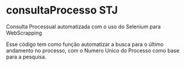 # consultaProcesso STJ
Consulta Processual automatizada com o uso do Selenium para WebScrapping

Esse código tem como função automatizar a busca para o último andamento no processo, com o Numero Unico do Processo como base para a pesquisa.
